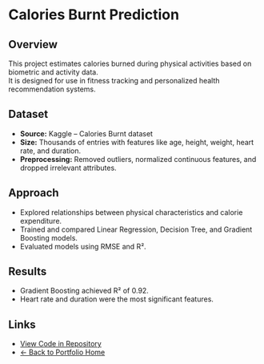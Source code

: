 # Calories Burnt Prediction

## Overview
This project estimates calories burned during physical activities based on biometric and activity data.  
It is designed for use in fitness tracking and personalized health recommendation systems.

## Dataset
- **Source:** Kaggle – Calories Burnt dataset  
- **Size:** Thousands of entries with features like age, height, weight, heart rate, and duration.  
- **Preprocessing:** Removed outliers, normalized continuous features, and dropped irrelevant attributes.

## Approach
- Explored relationships between physical characteristics and calorie expenditure.
- Trained and compared Linear Regression, Decision Tree, and Gradient Boosting models.
- Evaluated models using RMSE and R².

## Results
- Gradient Boosting achieved R² of 0.92.
- Heart rate and duration were the most significant features.

## Links
- [View Code in Repository](https://github.com/TSAKONG22/taesakong/tree/main/projects/calories-burnt-prediction)  
- [← Back to Portfolio Home](/taesakong/)
